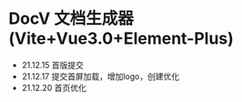 # DocV  文档生成器(Vite+Vue3.0+Element-Plus)
- 21.12.15 首版提交
- 21.12.17 提交首屏加载，增加logo，创建优化
- 21.12.20 首页优化
